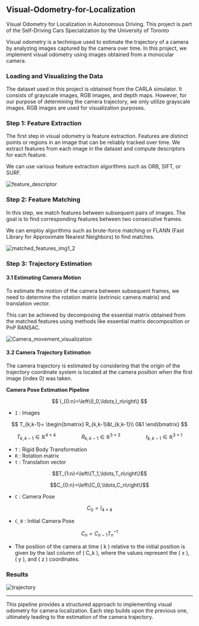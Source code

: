 ## Visual-Odometry-for-Localization

Visual Odometry for Localization in Autonomous Driving. This project is part of the Self-Driving Cars Specialization by the University of Toronto


Visual odometry is a technique used to estimate the trajectory of a camera by analyzing images captured by the camera over time. In this project, we implement visual odometry using images obtained from a monocular camera.

### Loading and Visualizing the Data

The dataset used in this project is obtained from the CARLA simulator. It consists of grayscale images, RGB images, and depth maps. However, for our purpose of determining the camera trajectory, we only utilize grayscale images. RGB images are used for visualization purposes.

### Step 1: Feature Extraction

The first step in visual odometry is feature extraction. Features are distinct points or regions in an image that can be reliably tracked over time. We extract features from each image in the dataset and compute descriptors for each feature.

We can use various feature extraction algorithms such as ORB, SIFT, or SURF.

![feature_descriptor](https://github.com/Abhi-0212000/Visual-Odometry-for-Localization/assets/70425157/2ee03f7d-25cb-4f1d-8f99-4bfd592507cb)


### Step 2: Feature Matching

In this step, we match features between subsequent pairs of images. The goal is to find corresponding features between two consecutive frames.

We can employ algorithms such as brute-force matching or FLANN (Fast Library for Approximate Nearest Neighbors) to find matches.

![matched_features_img1_2](https://github.com/Abhi-0212000/Visual-Odometry-for-Localization/assets/70425157/49009b46-93a2-4a1a-be89-e2f1b11f84ef)


### Step 3: Trajectory Estimation

#### 3.1 Estimating Camera Motion

To estimate the motion of the camera between subsequent frames, we need to determine the rotation matrix (extrinsic camera matrix) and translation vector.

This can be achieved by decomposing the essential matrix obtained from the matched features using methods like essential matrix decomposition or PnP RANSAC.

![Camera_movement_visualization](https://github.com/Abhi-0212000/Visual-Odometry-for-Localization/assets/70425157/883338d3-e8a2-4321-bb03-4bfc079b1de0)


#### 3.2 Camera Trajectory Estimation

The camera trajectory is estimated by considering that the origin of the trajectory coordinate system is located at the camera position when the first image (index 0) was taken.

**Camera Pose Estimation Pipeline**

$$
I_{0:n}=\left\(I_0,\ldots,I_n\right\)
$$

- `I` : Images

$$
T_{k,k-1}=
\begin{bmatrix}
R_{k,k-1}&t_{k,k-1}\\
0&1
\end{bmatrix}
$$

$$T_{k,k-1}\in\mathbb{R}^{4\times4}
\ \ \ \ \ \ \ \ \, \ \ \ \ \ \ \ \ \
R_{k,k-1}\in\mathbb{R}^{3\times3}
\ \ \ \ \ \ \ \ \, \ \ \ \ \ \ \ \ \
t_{k,k-1}\in\mathbb{R}^{3\times1}
$$

- `T` : Rigid Body Transformation
- `R` : Rotation matrix
- `t` : Translation vector

$$T_{1:n}=\left\(T_1,\ldots,T_n\right\)$$

$$C_{0:n}=\left\(C_0,\ldots,C_n\right\)$$

- `C` : Camera Pose

$$C_0=I_{4\times4}$$

- `C_0` : Initial Camera Pose

$$C_n=C_{n-1}T_n^{-1}$$


- The position of the camera at time \( k \) relative to the initial position is given by the last column of \( C_k \), where the values represent the \( x \), \( y \), and \( z \) coordinates.

### Results

![trajectory](https://github.com/Abhi-0212000/Visual-Odometry-for-Localization/assets/70425157/9713083f-f968-466a-b206-018b4552400d)


---

This pipeline provides a structured approach to implementing visual odometry for camera localization. Each step builds upon the previous one, ultimately leading to the estimation of the camera trajectory.
